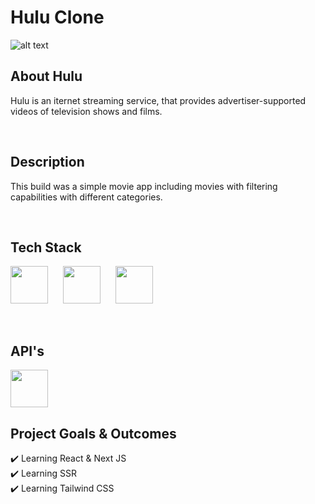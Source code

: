 # Hulu Clone
![alt text](https://www.billboard.com/wp-content/uploads/2021/11/hulu-logo.png)
<br/>

## About Hulu
Hulu is an iternet streaming service, that provides advertiser-supported videos of television shows and films.

<br/>

## Description
This build was a simple movie app including movies with filtering capabilities with different categories.

<br/>

## Tech Stack
<p float="left">
  <img src="https://cdn.sanity.io/images/1z5g6za5/production/ea0d729f383fe9f113c7d2da95af5a39eecfa226-64x64.png?w=2000&fit=max&auto=format" width="60"  style="padding-right:20px"/>
  <img src="https://cdn.sanity.io/images/1z5g6za5/production/469ae564e81667f04a3b2ce4ae61d1de7788064d-300x300.png?w=2000&fit=max&auto=format" width="60"  style="padding-right:20px"/> 
  <img src="https://cdn.sanity.io/images/1z5g6za5/production/97986d3dd7e897b83e06a41aaf9ee7a8de146685-768x768.png?w=2000&fit=max&auto=format" width="60"  style="padding-right:20px"/>
</p>

<br/>

## API's
<img src="https://cdn.sanity.io/images/1z5g6za5/production/92d3ee2bb773e34bf8002b16d198706ac2bf431d-128x128.png?w=2000&fit=max&auto=format" width="60" />

<br/>

## Project Goals & Outcomes
✔️ Learning React & Next JS <br/>
✔️ Learning SSR <br/>
✔️ Learning Tailwind CSS